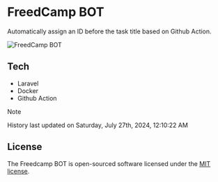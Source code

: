# FreedCamp BOT

Automatically assign an ID before the task title based on Github Action.

![FreedCamp BOT](https://repository-images.githubusercontent.com/737932867/7d34798b-2680-471c-b089-a78a718d3d6a)

## Tech

- Laravel
- Docker
- Github Action

> [!NOTE]  
> History last updated on Saturday, July 27th, 2024, 12:10:22 AM

## License

The Freedcamp BOT is open-sourced software licensed under the [MIT license](https://opensource.org/licenses/MIT).
